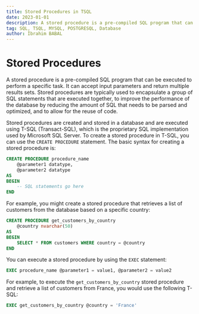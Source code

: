 ```yaml
---
title: Stored Procedures in TSQL
date: 2023-01-01
description: A stored procedure is a pre-compiled SQL program that can be executed to perform a specific task.
tag: SQL, TSQL, MYSQL, POSTGRESQL, Database
author: İbrahim BABAL
---
```


# Stored Procedures

A stored procedure is a pre-compiled SQL program that can be executed to perform a specific task. It can accept input parameters and return multiple results sets. Stored procedures are typically used to encapsulate a group of SQL statements that are executed together, to improve the performance of the database by reducing the amount of SQL that needs to be parsed and optimized, and to allow for the reuse of code.

Stored procedures are created and stored in a database and are executed using T-SQL (Transact-SQL), which is the proprietary SQL implementation used by Microsoft SQL Server. To create a stored procedure in T-SQL, you can use the `CREATE PROCEDURE` statement. The basic syntax for creating a stored procedure is:

```sql
CREATE PROCEDURE procedure_name
    @parameter1 datatype,
    @parameter2 datatype
AS
BEGIN
    -- SQL statements go here
END
```

For example, you might create a stored procedure that retrieves a list of customers from the database based on a specific country:

```sql
CREATE PROCEDURE get_customers_by_country
    @country nvarchar(50)
AS
BEGIN
    SELECT * FROM customers WHERE country = @country
END
```

You can execute a stored procedure by using the `EXEC`
 statement:

```sql
EXEC procedure_name @parameter1 = value1, @parameter2 = value2
```

For example, to execute the `get_customers_by_country`
 stored procedure and retrieve a list of customers from France, you would use the following T-SQL:

```sql
EXEC get_customers_by_country @country = 'France'
```
